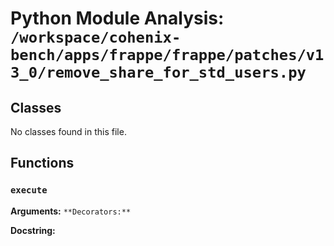 # Python Module Analysis: `/workspace/cohenix-bench/apps/frappe/frappe/patches/v13_0/remove_share_for_std_users.py`

## Classes

No classes found in this file.


## Functions

### `execute`
**Arguments:** ``
**Decorators:** ``

**Docstring:**
```

```

